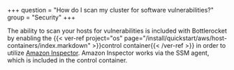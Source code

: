 +++
question = "How do I scan my cluster for software vulnerabilities?"
group = "Security"
+++

The ability to scan your hosts for vulnerabilities is included with Bottlerocket by enabling the {{< ver-ref project="os" page="/install/quickstart/aws/host-containers/index.markdown" >}}control container{{< /ver-ref >}} in order to utilize [Amazon Inspector](https://docs.aws.amazon.com/inspector/latest/user/scanning-ec2.html).
Amazon Inspector works via the SSM agent, which is included in the control container.
